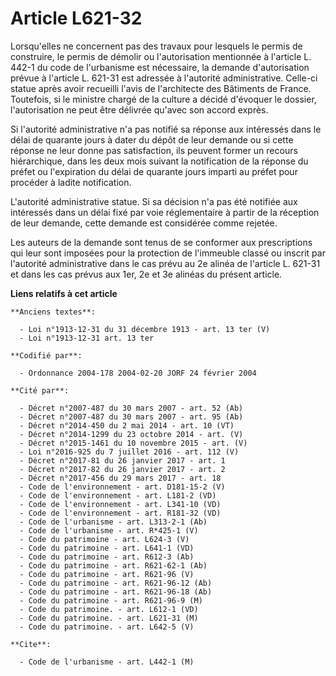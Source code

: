 # Article L621-32

Lorsqu'elles ne concernent pas des travaux pour lesquels le permis de construire, le permis de démolir ou l'autorisation
mentionnée à l'article L. 442-1 du code de l'urbanisme est nécessaire, la demande d'autorisation prévue à l'article L. 621-31
est adressée à l'autorité administrative. Celle-ci statue après avoir recueilli l'avis de l'architecte des Bâtiments de
France. Toutefois, si le ministre chargé de la culture a décidé d'évoquer le dossier, l'autorisation ne peut être délivrée
qu'avec son accord exprès.

Si l'autorité administrative n'a pas notifié sa réponse aux intéressés dans le délai de quarante jours à dater du dépôt de
leur demande ou si cette réponse ne leur donne pas satisfaction, ils peuvent former un recours hiérarchique, dans les deux
mois suivant la notification de la réponse du préfet ou l'expiration du délai de quarante jours imparti au préfet pour
procéder à ladite notification.

L'autorité administrative statue. Si sa décision n'a pas été notifiée aux intéressés dans un délai fixé par voie
réglementaire à partir de la réception de leur demande, cette demande est considérée comme rejetée.

Les auteurs de la demande sont tenus de se conformer aux prescriptions qui leur sont imposées pour la protection de
l'immeuble classé ou inscrit par l'autorité administrative dans le cas prévu au 2e alinéa de l'article L. 621-31 et dans les
cas prévus aux 1er, 2e et 3e alinéas du présent article.

**Liens relatifs à cet article**

	**Anciens textes**:

	  - Loi n°1913-12-31 du 31 décembre 1913 - art. 13 ter (V)
	  - Loi n°1913-12-31 art. 13 ter

	**Codifié par**:

	  - Ordonnance 2004-178 2004-02-20 JORF 24 février 2004

	**Cité par**:

	  - Décret n°2007-487 du 30 mars 2007 - art. 52 (Ab)
	  - Décret n°2007-487 du 30 mars 2007 - art. 95 (Ab)
	  - Décret n°2014-450 du 2 mai 2014 - art. 10 (VT)
	  - Décret n°2014-1299 du 23 octobre 2014 - art. (V)
	  - Décret n°2015-1461 du 10 novembre 2015 - art. (V)
	  - Loi n°2016-925 du 7 juillet 2016 - art. 112 (V)
	  - Décret n°2017-81 du 26 janvier 2017 - art. 1
	  - Décret n°2017-82 du 26 janvier 2017 - art. 2
	  - Décret n°2017-456 du 29 mars 2017 - art. 18
	  - Code de l'environnement - art. D181-15-2 (V)
	  - Code de l'environnement - art. L181-2 (VD)
	  - Code de l'environnement - art. L341-10 (VD)
	  - Code de l'environnement - art. R181-32 (VD)
	  - Code de l'urbanisme - art. L313-2-1 (Ab)
	  - Code de l'urbanisme - art. R*425-1 (V)
	  - Code du patrimoine - art. L624-3 (V)
	  - Code du patrimoine - art. L641-1 (VD)
	  - Code du patrimoine - art. R612-3 (Ab)
	  - Code du patrimoine - art. R621-62-1 (Ab)
	  - Code du patrimoine - art. R621-96 (V)
	  - Code du patrimoine - art. R621-96-12 (Ab)
	  - Code du patrimoine - art. R621-96-18 (Ab)
	  - Code du patrimoine - art. R621-96-9 (M)
	  - Code du patrimoine. - art. L612-1 (VD)
	  - Code du patrimoine. - art. L621-31 (M)
	  - Code du patrimoine. - art. L642-5 (V)

	**Cite**:

	  - Code de l'urbanisme - art. L442-1 (M)
